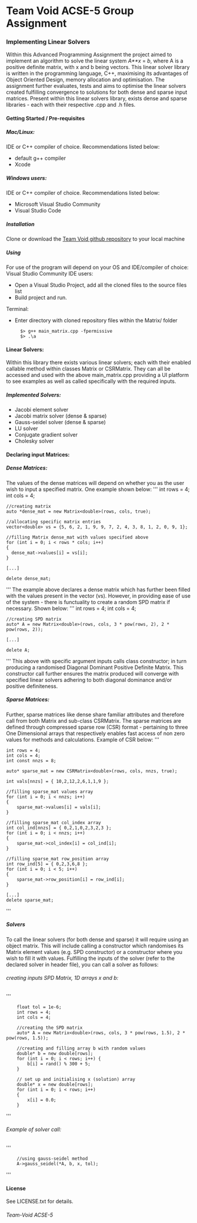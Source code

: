 # Team Void ACSE-5 Group Assignment

### Implementing Linear Solvers

Within this Advanced Programming Assignment the project aimed to implement an algorithm to solve the linear system *A**x* = *b*, where A is a positive definite matrix, with x and b being vectors.
This linear solver library is written in the programming language, C++, maximising its advantages of Object Oriented Design, memory allocation and optimisation.
The assignment further evaluates, tests and aims to optimise the linear solvers created fulfilling convergence to solutions for both dense and sparse input matrices. Present within this linear solvers library, exists dense and sparse libraries - each with their respective .cpp and .h files. 

#### Getting Started / Pre-requisites
##### Mac/Linux:
IDE or C++ compiler of choice. Recommendations listed below:
* default g++ compiler
* Xcode
##### Windows users:
IDE or C++ compiler of choice. Recommendations listed below:
* Microsoft Visual Studio Community
* Visual Studio Code

##### Installation
Clone or download the [Team Void github repository](https://github.com/acse-2020/group-project-team-void) to your local machine

##### Using
For use of the program will depend on your OS and IDE/compiler of choice:
Visual Studio Community IDE users:
* Open a Visual Studio Project, add all the cloned files to the source files list
* Build project and run.

Terminal:
* Enter directory with cloned repository files within the Matrix/ folder

        $> g++ main_matrix.cpp -fpermissive
        $> .\a


#### Linear Solvers:
Within this library there exists various linear solvers; each with their enabled callable method within classes Matrix or CSRMatrix. They can all be accessed and used with the above main_matrix.cpp providing a UI platform to see examples as well as called specifically with the required inputs.

##### Implemented Solvers:
* Jacobi element solver
* Jacobi matrix solver (dense & sparse)
* Gauss-seidel solver (dense & sparse)
* LU solver
* Conjugate gradient solver
* Cholesky solver

#### Declaring input Matrices:
##### Dense Matrices:
The values of the dense matrices will depend on whether you as the user wish to input a specified matrix.
One example shown below:
'''
    int rows = 4;
    int cols = 4;

    //creating matrix
    auto *dense_mat = new Matrix<double>(rows, cols, true);

    //allocating specific matrix entries
    vector<double> vs = {5, 6, 2, 1, 9, 9, 7, 2, 4, 3, 8, 1, 2, 0, 9, 1};

    //filling Matrix dense_mat with values specified above
    for (int i = 0; i < rows * cols; i++)
    {
      dense_mat->values[i] = vs[i];
    }

    [...]

    delete dense_mat; 
'''
The example above declares a dense matrix which has further been filled with the values present in the vector (vs). 
However, in providing ease of use of the system - there is functuality to create a random SPD matrix if necessary.
Shown below:
'''
    int rows = 4;
    int cols = 4;

    //creating SPD matrix
    auto* A = new Matrix<double>(rows, cols, 3 * pow(rows, 2), 2 * pow(rows, 2));

    [...]

    delete A;
'''
This above with specific argument inputs calls class constructor; in turn producing a randomised Diagonal Dominant Positive Definite Matrix. This constructor call further ensures the matrix produced will converge with specified linear solvers adhering to both diagonal dominance and/or positive definiteness.

##### Sparse Matrices:
Further, sparse matrices like dense share familiar attributes and therefore call from both Matrix and sub-class CSRMatrix.
The sparse matrices are defined through compressed sparse row (CSR) format - pertaining to three One Dimensional arrays that respectively enables fast access of non zero values for methods and calculations.
Example of CSR below:
'''

    int rows = 4;
    int cols = 4;
    int const nnzs = 8;
    
    auto* sparse_mat = new CSRMatrix<double>(rows, cols, nnzs, true);

    int vals[nnzs] = { 10,2,12,2,6,1,1,9 };

    //filling sparse_mat values array
    for (int i = 0; i < nnzs; i++)
    {
        sparse_mat->values[i] = vals[i];
    }

    //filling sparse_mat col_index array
    int col_ind[nnzs] = { 0,2,1,0,2,3,2,3 };
    for (int i = 0; i < nnzs; i++)
    {
        sparse_mat->col_index[i] = col_ind[i];
    }

    //filling sparse_mat row_position array
    int row_ind[5] = { 0,2,3,6,8 };
    for (int i = 0; i < 5; i++)
    {
        sparse_mat->row_position[i] = row_ind[i];
    }

    [...]
    delete sparse_mat;
'''
##### Solvers
To call the linear solvers (for both dense and sparse) it will require using an object matrix. This will include calling a constructor which randomises its Matrix element values (e.g. SPD constructor) or a constructor where you wish to fill it with values.
Fulfilling the inputs of the solver (refer to the declared solver in header file), you can call a solver as follows:
###### creating inputs SPD Matrix, 1D arrays x and b:
'''

        float tol = 1e-6;
        int rows = 4;
        int cols = 4;
        
        //creating the SPD matrix
        auto* A = new Matrix<double>(rows, cols, 3 * pow(rows, 1.5), 2 * pow(rows, 1.5));

        //creating and filling array b with random values
        double* b = new double[rows];
        for (int i = 0; i < rows; i++) {
            b[i] = rand() % 300 + 5;
        }

        // set up and initialising x (solution) array
        double* x = new double[rows];
        for (int i = 0; i < rows; i++)
        {
            x[i] = 0.0;
        }
'''
###### Example of solver call:
'''
            
        //using gauss-seidel method
        A->gauss_seidel(*A, b, x, tol);
'''
#### License
See LICENSE.txt for details.

###### Team-Void ACSE-5
